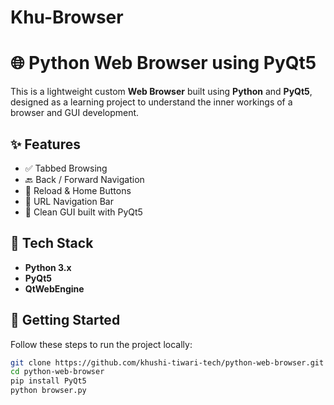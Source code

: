 # Khu-Browser
# 🌐 Python Web Browser using PyQt5

This is a lightweight custom **Web Browser** built using **Python** and **PyQt5**, designed as a learning project to understand the inner workings of a browser and GUI development.

## ✨ Features

- ✅ Tabbed Browsing  
- 🔙 Back / Forward Navigation  
- 🔄 Reload & Home Buttons  
- 📍 URL Navigation Bar  
- 🧪 Clean GUI built with PyQt5

## 🔧 Tech Stack

- **Python 3.x**  
- **PyQt5**  
- **QtWebEngine**

## 🚀 Getting Started

Follow these steps to run the project locally:

```bash
git clone https://github.com/khushi-tiwari-tech/python-web-browser.git
cd python-web-browser
pip install PyQt5
python browser.py

